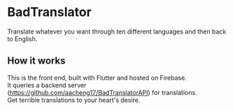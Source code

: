 # BadTranslator

Translate whatever you want through ten different languages and then back to English.

## How it works

This is the front end, built with Flutter and hosted on Firebase.  
It queries a backend server (https://github.com/aacheng17/BadTranslatorAPI) for translations.  
Get terrible translations to your heart's desire.
